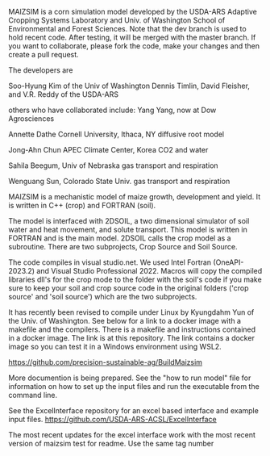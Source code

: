 MAIZSIM is a corn simulation model developed by the USDA-ARS Adaptive Cropping Systems Laboratory and Univ. of Washington School of Environmental and Forest Sciences. Note that the dev branch is used to hold recent code. After testing, it will be merged with the master branch.  If you want to collaborate, please fork the code, make your changes and  then create a pull request.

The developers are 

Soo-Hyung Kim of the Univ of Washington
Dennis Timlin, David Fleisher, and V.R. Reddy of the USDA-ARS

others who have collaborated include:
Yang Yang, now at Dow Agrosciences

Annette Dathe Cornell University, Ithaca, NY
 diffusive root model
 
Jong-Ahn Chun APEC Climate Center, Korea
 CO2 and water
 
Sahila Beegum, Univ of Nebraska
 gas transport and respiration
 
Wenguang Sun, Colorado State Univ.
 gas transport and respiration
 

MAIZSIM is a mechanistic model of maize growth, development and yield. It is written in C++ (crop) and FORTRAN (soil). 

The model is interfaced with 2DSOIL, a two dimensional simulator of soil water and heat movement, and solute transport. This model is written in FORTRAN and is the main model. 2DSOIL calls the crop model as a subroutine. There are two subprojects, Crop Source and Soil Source.

The code compiles in visual studio.net. We used Intel Fortran (OneAPI-2023.2) and Visual Studio Professional 2022. Macros will copy the compiled libraries dll's for the crop mode to the folder with the soil's code if you make sure to keep your soil and crop source code in the original folders ('crop source' and 'soil source') which are the two subprojects.

It has recently been revised to compile under Linux by Kyungdahm Yun of the Univ. of Washington. See below for a link to a docker image with a makefile and the compilers. There is a makefile and instructions contained in a docker image. The link is at this repository. The link contains a docker image so you can test it in a Windows environment using WSL2.

https://github.com/precision-sustainable-ag/BuildMaizsim

More documention is being prepared. See the "how to run model" file for information on how to set up the input files and run the executable from the command line. 


See the ExcelInterface repository for an excel based interface and example input files.
https://github.com/USDA-ARS-ACSL/ExcelInterface

The most recent updates for the excel interface work with the most recent version of maizsim
test for readme. Use the same tag number



